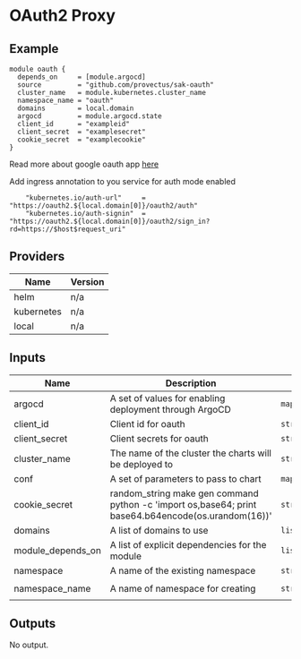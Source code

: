 # OAuth2 Proxy
## Example
``` hcl
module oauth {
  depends_on     = [module.argocd]
  source         = "github.com/provectus/sak-oauth"
  cluster_name   = module.kubernetes.cluster_name
  namespace_name = "oauth"
  domains        = local.domain
  argocd         = module.argocd.state
  client_id      = "exampleid"
  client_secret  = "examplesecret"
  cookie_secret  = "examplecookie"
}
```

Read more about google oauth app [here](https://docs.github.com/en/developers/apps/building-oauth-apps)


Add ingress annotation to you service for auth mode enabled
``` hcl
    "kubernetes.io/auth-url"     = "https://oauth2.${local.domain[0]}/oauth2/auth"
    "kubernetes.io/auth-signin"  = "https://oauth2.${local.domain[0]}/oauth2/sign_in?rd=https://$host$request_uri"
```

## Providers

| Name | Version |
|------|---------|
| helm | n/a |
| kubernetes | n/a |
| local | n/a |

## Inputs

| Name | Description | Type | Default | Required |
|------|-------------|------|---------|:-----:|
| argocd | A set of values for enabling deployment through ArgoCD | `map(string)` | `{}` | no |
| client\_id | Client id for oauth | `string` | `""` | no |
| client\_secret | Client secrets for oauth | `string` | `""` | no |
| cluster\_name | The name of the cluster the charts will be deployed to | `string` | n/a | yes |
| conf | A set of parameters to pass to chart | `map` | `{}` | no |
| cookie\_secret | random\_string make gen command python -c 'import os,base64; print base64.b64encode(os.urandom(16))' | `string` | `""` | no |
| domains | A list of domains to use | `list(string)` | `[]` | no |
| module\_depends\_on | A list of explicit dependencies for the module | `list` | `[]` | no |
| namespace | A name of the existing namespace | `string` | `""` | no |
| namespace\_name | A name of namespace for creating | `string` | `"ingress-system"` | no |

## Outputs

No output.